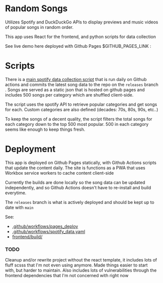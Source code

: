# Random Songs

Utilizes Spotify and DuckDuckGo APIs to display previews and music videos of popular songs in random order.

This app uses React for the frontend, and python scripts for data collection

See live demo here deployed with Github Pages $GITHUB_PAGES_LINK  :


# Scripts
There is a [main spotify data collection script](scripts/main.py) that is run daily on Github actions and commits the latest song data to the repo on the `releases` branch .  Songs are served as a static json that is hosted on github pages and includes 500 songs per category which are shuffled client-side.

The script uses the spotify API to retrieve popular categories and get songs for each.  Custom categories are also defined (decades: 70s, 80s, 90s, etc..)

To keep the songs of a decent quality, the script filters the total songs for each category down to the top 500 most popular.  500 in each category seems like enough to keep things fresh.


# Deployment

This app is deployed on Github Pages statically, with Github Actions scripts that update the content daily. The site is functions as a PWA that uses Workbox service workers to cache content client-side

Currently the builds are done locally so the song data can be updated independently, and so Github Actions doesn't have to re-install and build everytime.

The `releases` branch is what is actively deployed and should be kept up to date with `main`


See:
- [.github/workflows/pages_deploy](.github/workflows/spotify_data.yaml)
- [.github/workflows/spotify_data.yaml](.github/workflows/spotify_data.yaml)
- [frontend/build/](frontend/build/)


### TODO
Cleanup and/or rewrite project without the react template, it includes lots of fluff scsss that I'm not even using anymore.  Made things easier to start with, but harder to maintain.  Also includes lots of vulnerabilities through the frontend dependencies that I'm not concerned with right now